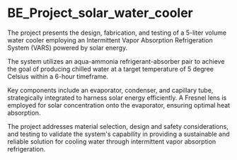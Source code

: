 # BE_Project_solar_water_cooler
The project presents the design, fabrication, and testing of a 5-liter volume water cooler employing an Intermittent Vapor Absorption Refrigeration System (VARS) powered by solar energy. 

The system utilizes an aqua-ammonia refrigerant-absorber pair to achieve the goal of producing chilled water at a target temperature of 5 degree Celsius within a 6-hour timeframe. 

Key components include an evaporator, condenser, and capillary tube, strategically integrated to harness solar energy efficiently. A Fresnel lens is employed for solar concentration onto the evaporator, ensuring optimal heat absorption. 

The project addresses material selection, design and safety considerations, and testing to validate the system's capability in providing a sustainable and reliable solution for cooling water through intermittent vapor absorption refrigeration.
